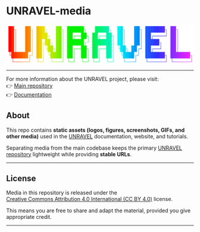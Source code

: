 # UNRAVEL-media

[![UNRAVEL Logo](https://github.com/b-heifets/UNRAVEL-media/blob/main/logos/UNRAVEL_logo.png)](https://b-heifets.github.io/UNRAVEL/)


---

For more information about the UNRAVEL project, please visit:  
👉 [Main repository](https://github.com/b-heifets/UNRAVEL)  
👉 [Documentation](https://b-heifets.github.io/UNRAVEL/)


## About

This repo contains **static assets (logos, figures, screenshots, GIFs, and other media)** used in the [UNRAVEL](https://github.com/b-heifets/UNRAVEL) documentation, website, and tutorials.  

Separating media from the main codebase keeps the primary [UNRAVEL repository](https://github.com/b-heifets/UNRAVEL) lightweight while providing **stable URLs**.

---

## License

Media in this repository is released under the  
[Creative Commons Attribution 4.0 International (CC BY 4.0)](https://creativecommons.org/licenses/by/4.0/) license.  

This means you are free to share and adapt the material, provided you give appropriate credit.  

---







